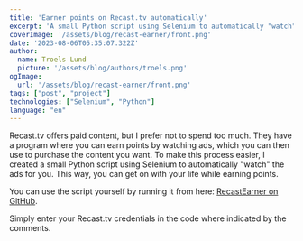 ```yaml
---
title: 'Earner points on Recast.tv automatically'
excerpt: 'A small Python script using Selenium to automatically "watch" the ads for you.'
coverImage: '/assets/blog/recast-earner/front.png'
date: '2023-08-06T05:35:07.322Z'
author:
  name: Troels Lund
  picture: '/assets/blog/authors/troels.png'
ogImage:
  url: '/assets/blog/recast-earner/front.png'
tags: ["post", "project"]
technologies: ["Selenium", "Python"]
language: "en"
---
```


Recast.tv offers paid content, but I prefer not to spend too much. They have a program where you can earn points by watching ads, which you can then use to purchase the content you want. To make this process easier, I created a small Python script using Selenium to automatically "watch" the ads for you. This way, you can get on with your life while earning points.

You can use the script yourself by running it from here: [RecastEarner on GitHub](https://github.com/trolund/RecastEarner/blob/master/main.py).

Simply enter your Recast.tv credentials in the code where indicated by the comments.